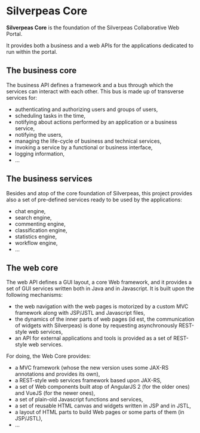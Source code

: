 # Silverpeas Core

__Silverpeas Core__ is the foundation of the Silverpeas Collaborative Web Portal.

It provides both a business and a web APIs for the applications dedicated to run within the portal.

## The business core

The business API defines a framework and a bus through which the services can interact with each
other. This bus is made up of transverse services for:

* authenticating and authorizing users and groups of users,
* scheduling tasks in the time,
* notifying about actions performed by an application or a business service,
* notifying the users,
* managing the life-cycle of business and technical services,
* invoking a service by a functional or business interface,
* logging information,
* ...

## The business services

Besides and atop of the core foundation of Silverpeas, this project provides also a set of
pre-defined services ready to be used by the applications:

* chat engine,
* search engine,
* commenting engine,
* classification engine,
* statistics engine,
* workflow engine,
* ...

## The web core

The web API defines a GUI layout, a core Web framework, and it provides a set of GUI services
written both in Java and in Javascript. It is built upon the following mechanisms:

* the web navigation with the web pages is motorized by a custom MVC framework along with JSP/JSTL 
  and Javascript files,
* the dynamics of the inner parts of web pages (id est, the communication of widgets with 
  Silverpeas) is done by requesting asynchronously REST-style web services,
* an API for external applications and tools is provided as a set of REST-style web services.

For doing, the Web Core provides:

* a MVC framework (whose the new version uses some JAX-RS annotations and provides its own),
* a REST-style web services framework based upon JAX-RS,
* a set of Web components built atop of AngularJS 2 (for the older ones) and VueJS (for the newer
  ones),
* a set of plain-old Javascript functions and services,
* a set of reusable HTML canvas and widgets written in JSP and in JSTL,
* a layout of HTML parts to build Web pages or some parts of them (in JSP/JSTL),
* ...